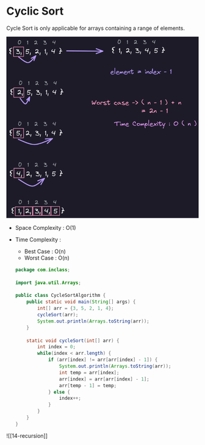 # Cyclic Sort
Cycle Sort is only applicable for arrays containing a range of elements.

![](image1.png)

-   Space Complexity : O(1)
-   Time Complexity :
    -   Best Case : O(n)
    -   Worst Case : O(n)

	```java
	package com.inclass;
	
	import java.util.Arrays;
	
	public class CycleSortAlgorithm {
	    public static void main(String[] args) {
	        int[] arr = {3, 5, 2, 1, 4};
	        cycleSort(arr);
	        System.out.println(Arrays.toString(arr));
	    }
	
	    static void cycleSort(int[] arr) {
	        int index = 0;
	        while(index < arr.length) {
	            if (arr[index] != arr[arr[index] - 1]) {
	                System.out.println(Arrays.toString(arr));
	                int temp = arr[index];
	                arr[index] = arr[arr[index] - 1];
	                arr[temp - 1] = temp;
	            } else {
	                index++;
	            }
	        }
	    }
	}
	```

![[14-recursion]]